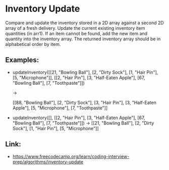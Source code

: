 # Inventory Update #

Compare and update the inventory stored in a 2D array against a second 2D array of a fresh delivery. Update the current existing inventory item quantities (in arr1). If an item cannot be found, add the new item and quantity into the inventory array. The returned inventory array should be in alphabetical order by item.

## Examples: ##
  - updateInventory([[21, "Bowling Ball"], [2, "Dirty Sock"], [1, "Hair Pin"], [5, "Microphone"]], [[2, "Hair Pin"], [3, "Half-Eaten Apple"], [67, "Bowling Ball"], [7, "Toothpaste"]])
    
    ->
    
    [[88, "Bowling Ball"], [2, "Dirty Sock"], [3, "Hair Pin"], [3, "Half-Eaten Apple"], [5, "Microphone"], [7, "Toothpaste"]]
  - updateInventory([], [[2, "Hair Pin"], [3, "Half-Eaten Apple"], [67, "Bowling Ball"], [7, "Toothpaste"]]) -> [[21, "Bowling Ball"], [2, "Dirty Sock"], [1, "Hair Pin"], [5, "Microphone"]]

## Link: ##
  - https://www.freecodecamp.org/learn/coding-interview-prep/algorithms/inventory-update
